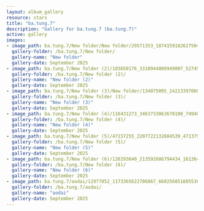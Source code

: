 ```yaml
---
layout: album_gallery
resource: stars
title: "ba.tung.7"
description: "Gallery for ba.tung.7 (ba.tung.7)"
active: gallery
images:
- image_path: ba.tung.7/New folder/New folder/29571353_1874159182627504_7674656382275160906_n.jpg
  gallery-folder: /ba.tung.7/New folder/
  gallery-name: "New folder"
  gallery-date: September 2025
- image_path: ba.tung.7/New folder (2)/103650176_3310944008949007_5274537493012727480_n.jpg
  gallery-folder: /ba.tung.7/New folder (2)/
  gallery-name: "New folder (2)"
  gallery-date: September 2025
- image_path: ba.tung.7/New folder (3)/New folder/134075095_242133970606972_719808329173564801_n.jpg
  gallery-folder: /ba.tung.7/New folder (3)/
  gallery-name: "New folder (3)"
  gallery-date: September 2025
- image_path: ba.tung.7/New folder (4)/116431273_3463733063670100_749489072192966574_n.jpg
  gallery-folder: /ba.tung.7/New folder (4)/
  gallery-name: "New folder (4)"
  gallery-date: September 2025
- image_path: ba.tung.7/New folder (5)/47157255_2207722132604539_4713799273911681024_n.jpg
  gallery-folder: /ba.tung.7/New folder (5)/
  gallery-name: "New folder (5)"
  gallery-date: September 2025
- image_path: ba.tung.7/New folder (6)/126293640_213592686794434_1613649115711670190_n.jpg
  gallery-folder: /ba.tung.7/New folder (6)/
  gallery-name: "New folder (6)"
  gallery-date: September 2025
- image_path: ba.tung.7/aodai/12977052_1173365622706867_6602568516055361341_o.jpg
  gallery-folder: /ba.tung.7/aodai/
  gallery-name: "aodai"
  gallery-date: September 2025
---
```

